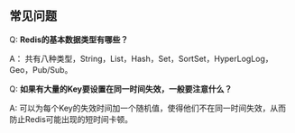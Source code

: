 ## 常见问题

Q: **Redis的基本数据类型有哪些？**

A： 共有八种类型，String，List，Hash，Set，SortSet，HyperLogLog，Geo，Pub/Sub。

Q: **如果有大量的Key要设置在同一时间失效，一般要注意什么？**

A: 可以为每个Key的失效时间加一个随机值，使得他们不在同一时间失效，从而防止Redis可能出现的短时间卡顿。